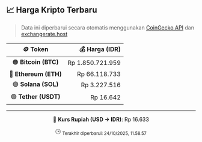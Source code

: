 

<!-- HARGA_KRIPTO -->
## 📈 Harga Kripto Terbaru

> Data ini diperbarui secara otomatis menggunakan [CoinGecko API](https://www.coingecko.com/) dan [exchangerate.host](https://exchangerate.host/)

<div align="center">

| 🪙 Token | 💰 Harga (IDR) |
|:------:|---------------:|
| 🟠 **Bitcoin (BTC)**   | Rp 1.850.721.959 |
| 🔵 **Ethereum (ETH)**  | Rp 66.118.733 |
| 🟣 **Solana (SOL)**    | Rp 3.227.516 |
| 🟢 **Tether (USDT)**   | Rp 16.642 |

---

💱 **Kurs Rupiah (USD → IDR)**: Rp 16.633

🕒 <sub>Terakhir diperbarui: 24/10/2025, 11.58.57</sub>

</div>
<!-- /HARGA_KRIPTO -->